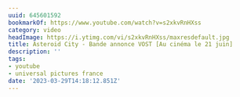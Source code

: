 ```yaml
---
uuid: 645601592
bookmarkOf: https://www.youtube.com/watch?v=s2xkvRnHXss
category: video
headImage: https://i.ytimg.com/vi/s2xkvRnHXss/maxresdefault.jpg
title: Asteroid City - Bande annonce VOST [Au cinéma le 21 juin]
description: ''
tags:
- youtube
- universal pictures france
date: '2023-03-29T14:18:12.851Z'
---
```



